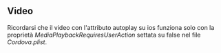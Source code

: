 Video
-----

Ricordarsi che il video con l'attributo autoplay su ios funziona solo con la proprietà _MediaPlaybackRequiresUserAction_ settata su false nel file *Cordova.plist*.